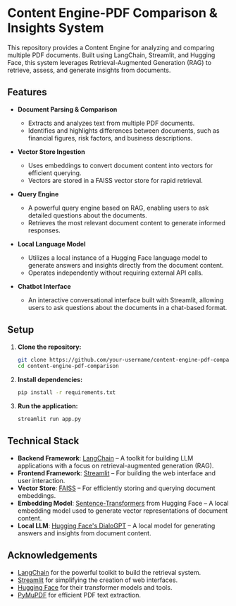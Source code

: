# Content Engine-PDF Comparison & Insights System

This repository provides a Content Engine for analyzing and comparing multiple PDF documents. Built using LangChain, Streamlit, and Hugging Face, this system leverages Retrieval-Augmented Generation (RAG) to retrieve, assess, and generate insights from documents.

## Features

- **Document Parsing & Comparison**  
   - Extracts and analyzes text from multiple PDF documents.
   - Identifies and highlights differences between documents, such as financial figures, risk factors, and business descriptions.

- **Vector Store Ingestion**  
   - Uses embeddings to convert document content into vectors for efficient querying.
   - Vectors are stored in a FAISS vector store for rapid retrieval.

- **Query Engine**  
   - A powerful query engine based on RAG, enabling users to ask detailed questions about the documents.
   - Retrieves the most relevant document content to generate informed responses.

- **Local Language Model**  
   - Utilizes a local instance of a Hugging Face language model to generate answers and insights directly from the document content.
   - Operates independently without requiring external API calls.

- **Chatbot Interface**  
   - An interactive conversational interface built with Streamlit, allowing users to ask questions about the documents in a chat-based format.

## Setup

1. **Clone the repository:**
   ```bash
   git clone https://github.com/your-username/content-engine-pdf-comparison.git
   cd content-engine-pdf-comparison

2. **Install dependencies:**
   ```bash
   pip install -r requirements.txt

3. **Run the application:**
   ```bash
   streamlit run app.py
   
## Technical Stack

- **Backend Framework**: [LangChain](https://github.com/hwchase17/langchain) – A toolkit for building LLM applications with a focus on retrieval-augmented generation (RAG).
- **Frontend Framework**: [Streamlit](https://streamlit.io/) – For building the web interface and user interaction.
- **Vector Store**: [FAISS](https://faiss.ai/) – For efficiently storing and querying document embeddings.
- **Embedding Model**: [Sentence-Transformers](https://www.sbert.net/) from Hugging Face – A local embedding model used to generate vector representations of document content.
- **Local LLM**: [Hugging Face's DialoGPT](https://huggingface.co/microsoft/DialoGPT-medium) – A local model for generating answers and insights from document content.

## Acknowledgements

- [LangChain](https://github.com/hwchase17/langchain) for the powerful toolkit to build the retrieval system.
- [Streamlit](https://streamlit.io/) for simplifying the creation of web interfaces.
- [Hugging Face](https://huggingface.co/) for their transformer models and tools.
- [PyMuPDF](https://pymupdf.readthedocs.io/) for efficient PDF text extraction.

